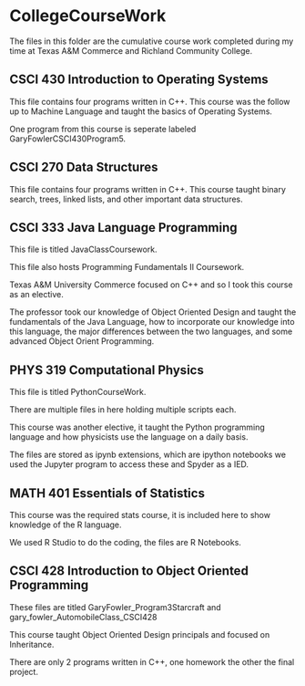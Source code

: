 # CollegeCourseWork

The files in this folder are the cumulative course work completed during my time at
Texas A&M Commerce and Richland Community College.


## CSCI 430 Introduction to Operating Systems

This file contains four programs written in C++.
This course was the follow up to Machine Language and taught the basics of Operating Systems.


One program from this course is seperate labeled GaryFowlerCSCI430Program5.


## CSCI 270 Data Structures

This file contains four programs written in C++.
This course taught binary search, trees, linked lists, and other important data structures.


## CSCI 333 Java Language Programming

This file is titled JavaClassCoursework.

This file also hosts Programming Fundamentals II Coursework.

Texas A&M University Commerce focused on C++ and so I took this course as an elective.

The professor took our knowledge of Object Oriented Design and taught the fundamentals of the Java
Language, how to incorporate our knowledge into this language, the major differences between the two
languages, and some advanced Object Orient Programming.


## PHYS 319 Computational Physics

This file is titled PythonCourseWork.

There are multiple files in here holding multiple scripts each.

This course was another elective, it taught the Python programming language and how physicists use the language
on a daily basis.

The files are stored as ipynb extensions, which are ipython notebooks we used the Jupyter program to access these
and Spyder as a IED.


## MATH 401 Essentials of Statistics

This course was the required stats course, it is included here to show knowledge of the R language.

We used R Studio to do the coding, the files are R Notebooks.


## CSCI 428 Introduction to Object Oriented Programming

These files are titled GaryFowler_Program3Starcraft and
gary_fowler_AutomobileClass_CSCI428

This course taught Object Oriented Design principals and focused on Inheritance.

There are only 2 programs written in C++, one homework the other the final project.
